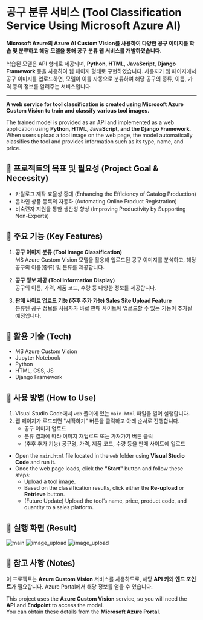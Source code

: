 # 공구 분류 서비스 (Tool Classification Service Using Microsoft Azure AI)
**Microsoft Azure의 Azure AI Custom Vision를 사용하여 다양한 공구 이미지를 학습 및 분류하고 해당 모델을 통해 공구 분류 웹 서비스를 개발하였습니다.**   

학습된 모델은 API 형태로 제공되며, **Python**, **HTML**, **JavaScript**, **Django Framework** 등을 사용하여 웹 페이지 형태로 구현하였습니다. 사용자가 웹 페이지에서 공구 이미지를 업로드하면, 모델이 이를 자동으로 분류하여 해당 공구의 종류, 이름, 가격 등의 정보를 알려주는 서비스입니다.           


***


**A web service for tool classification is created using Microsoft Azure Custom Vision to train and classify various tool images.**   

The trained model is provided as an API and implemented as a web application using **Python, HTML, JavaScript, and the Django Framework**. When users upload a tool image on the web page, the model automatically classifies the tool and provides information such as its type, name, and price.  





## :pushpin: 프로젝트의 목표 및 필요성 (Project Goal & Necessity)

* 카탈로그 제작 효율성 증대 (Enhancing the Efficiency of Catalog Production)
* 온라인 상품 등록의 자동화 (Automating Online Product Registration)
* 비숙련자 지원을 통한 생산성 향상 (Improving Productivity by Supporting Non-Experts)    


## :pushpin: 주요 기능 (Key Features)

1. **공구 이미지 분류 (Tool Image Classification)**  
   MS Azure Custom Vision 모델을 활용해 업로드된 공구 이미지를 분석하고, 해당 공구의 이름(종류) 및 분류를 제공합니다.

2. **공구 정보 제공 (Tool Information Display)**  
   공구의 이름, 가격, 제품 코드, 수량 등 다양한 정보를 제공합니다.

3. **판매 사이트 업로드 기능 (추후 추가 가능) Sales Site Upload Feature**  
   분류된 공구 정보를 사용자가 바로 판매 사이트에 업로드할 수 있는 기능이 추가될 예정입니다.
    

## :pushpin: 활용 기술 (Tech)

- MS Azure Custom Vision
- Jupyter Notebook
- Python
- HTML, CSS, JS
- Django Framework


## :pushpin: 사용 방법 (How to Use)

1. Visual Studio Code에서 `web` 폴더에 있는 `main.html` 파일을 열어 실행합니다.
2. 웹 페이지가 로드되면 "시작하기" 버튼을 클릭하고 아래 순서로 진행합니다.
   - 공구 이미지 업로드
   - 분류 결과에 따라 이미지 재업로드 또는 가져가기 버튼 클릭
   - (추후 추가 기능) 공구명, 가격, 제품 코드, 수량 등을 판매 사이트에 업로드


-   Open the `main.html` file located in the `web` folder using **Visual Studio Code** and run it.
-   Once the web page loads, click the **"Start"** button and follow these steps:
    -   Upload a tool image.
    -   Based on the classification results, click either the **Re-upload** or **Retrieve** button.
    -   (Future Update) Upload the tool’s name, price, product code, and quantity to a sales platform.
      


## :pushpin: 실행 화면 (Result)
![main](https://github.com/user-attachments/assets/f4437aa8-2266-443e-bc68-5d3676bfbee2)
![image_upload](https://github.com/user-attachments/assets/5298b76e-a9e6-4345-8395-e36df699df52)
![image_upload](https://github.com/user-attachments/assets/51fc3b66-0678-4e9e-8cd9-abc359c14489)  


  

## :pushpin: 참고 사항 (Notes)
이 프로젝트는 **Azure Custom Vision** 서비스를 사용하므로, 해당 **API 키**와 **엔드 포인트**가 필요합니다. 
Azure Portal에서 해당 정보를 얻을 수 있습니다.


This project uses the **Azure Custom Vision** service, so you will need the **API** and **Endpoint** to access the model.  
You can obtain these details from the **Microsoft Azure Portal**.
